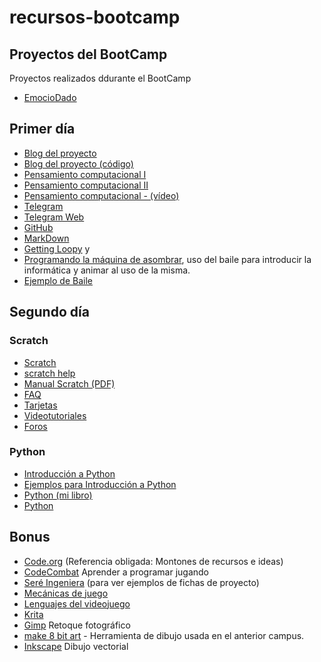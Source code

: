 # recursos-bootcamp

## Proyectos del BootCamp

Proyectos realizados ddurante el BootCamp

- [EmocioDado](https://github.com/albala5/EmocioDado)


## Primer día


- [Blog del proyecto](https://computing4life.github.io/)
- [Blog del proyecto (código)](https://github.com/computing4life/computing4life.github.io)
- [Pensamiento computacional I](http://formacion.educalab.es/pluginfile.php/43801/mod_imscp/content/7/qu_es_el_pensamiento_computacional.html)
- [Pensamiento computacional II](https://programamos.es/que-es-el-pensamiento-computacional/)
- [Pensamiento computacional - (vídeo)](https://www.youtube.com/watch?v=velTSJ6Ogrs)
- [Telegram](https://telegram.org/)
- [Telegram Web](https://web.telegram.org/#/login)
- [GitHub](https://github.com/)
- [MarkDown](http://psicobyte.github.io/markdown_slides/#/)
- [Getting Loopy](https://code.org/curriculum/course1/12/Teacher) y
- [Programando la máquina de asombrar](https://medium.com/@jjmerelo/pogramemos-la-m%C3%A1quina-de-asombrar-b0a96a5709e9), uso del baile para introducir la informática y animar al uso de la misma.
- [Ejemplo de Baile](https://code.org/curriculum/course1/12/Activity12-GettingLoopy.pdf)

## Segundo día

### Scratch

- [Scratch](https://scratch.mit.edu)
- [scratch help](https://scratch.mit.edu/help/)
- [Manual Scratch (PDF)](http:cdn.scratch.mit.edu/scratchr2/static/__a1d7466d7c597881e31fc0bbf25e80d3__/pdfs/help/Getting-Started-Guide-Scratch2.pdf)
- [FAQ](https/scratch.mit.edu/info/faq)
- [Tarjetas](https://scratch.mit.edu/info/cards)
- [Videotutoriales](htps//scratch.mit.edu/help/videos/)
- [Foros](https://scratch.mit.edu/discuss/)


### Python

- [Introducción a Python](http://www.psicobyte.com/descargas/taller_python.pdf)
- [Ejemplos para Introducción a Python](http://www.psicobyte.com/descargas/ejemplos_taller_python.zip)
- [Python (mi libro)](https://www.amazon.es/Phyton-HINOJOSA-GUTIERREZ-ANGEL-PABLO/dp/8499646115/ref=sr_1_1?ie=UTF8&qid=1475231910&sr=8-1&keywords=python+paso+a+paso)
- [Python](https://www.python.org/)

## Bonus

- [Code.org](https://code.org/) (Referencia obligada: Montones de recursos e ideas)
- [CodeCombat](https://codecombat.com/) Aprender a programar jugando
- [Seré Ingeniera](https://github.com/oslugr/2017sereingeniera) (para ver ejemplos de fichas de proyecto)
- [Mecánicas de juego](https://es.slideshare.net/tongoxcore/7-mecnicas-de-juego)
- [Lenguajes del videojuego](http://www.intothegames.com/los-lenguajes-del-videojuego/)
- [Krita](https://krita.org/en/) 
- [Gimp](https://www.gimp.org/) Retoque fotográfico
- [make 8 bit art](https://make8bitart.com/) - Herramienta de dibujo usada en el anterior campus.
- [Inkscape](https://inkscape.org/en/) Dibujo vectorial



